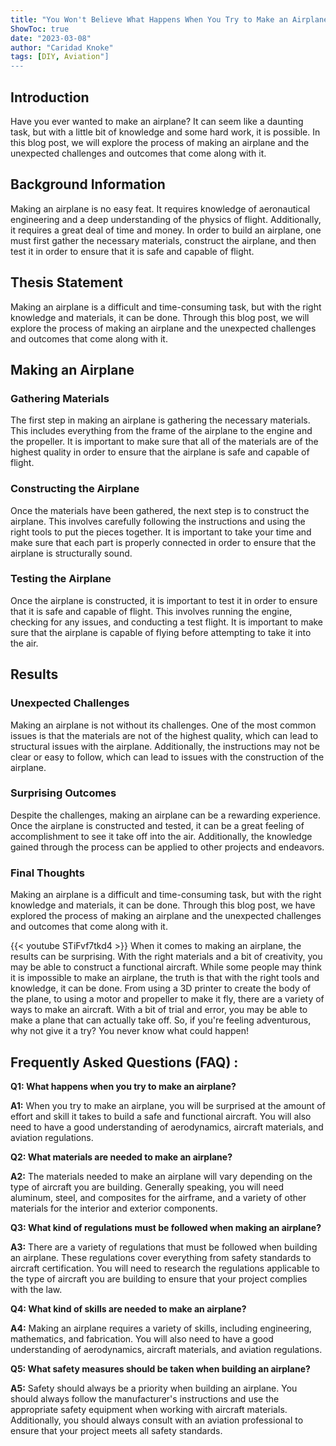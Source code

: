 ```yaml
---
title: "You Won't Believe What Happens When You Try to Make an Airplane!"
ShowToc: true 
date: "2023-03-08"
author: "Caridad Knoke" 
tags: [DIY, Aviation"]
---
```

## Introduction

Have you ever wanted to make an airplane? It can seem like a daunting task, but with a little bit of knowledge and some hard work, it is possible. In this blog post, we will explore the process of making an airplane and the unexpected challenges and outcomes that come along with it.

## Background Information

Making an airplane is no easy feat. It requires knowledge of aeronautical engineering and a deep understanding of the physics of flight. Additionally, it requires a great deal of time and money. In order to build an airplane, one must first gather the necessary materials, construct the airplane, and then test it in order to ensure that it is safe and capable of flight.

## Thesis Statement

Making an airplane is a difficult and time-consuming task, but with the right knowledge and materials, it can be done. Through this blog post, we will explore the process of making an airplane and the unexpected challenges and outcomes that come along with it.

## Making an Airplane

### Gathering Materials

The first step in making an airplane is gathering the necessary materials. This includes everything from the frame of the airplane to the engine and the propeller. It is important to make sure that all of the materials are of the highest quality in order to ensure that the airplane is safe and capable of flight.

### Constructing the Airplane

Once the materials have been gathered, the next step is to construct the airplane. This involves carefully following the instructions and using the right tools to put the pieces together. It is important to take your time and make sure that each part is properly connected in order to ensure that the airplane is structurally sound.

### Testing the Airplane

Once the airplane is constructed, it is important to test it in order to ensure that it is safe and capable of flight. This involves running the engine, checking for any issues, and conducting a test flight. It is important to make sure that the airplane is capable of flying before attempting to take it into the air.

## Results

### Unexpected Challenges

Making an airplane is not without its challenges. One of the most common issues is that the materials are not of the highest quality, which can lead to structural issues with the airplane. Additionally, the instructions may not be clear or easy to follow, which can lead to issues with the construction of the airplane.

### Surprising Outcomes

Despite the challenges, making an airplane can be a rewarding experience. Once the airplane is constructed and tested, it can be a great feeling of accomplishment to see it take off into the air. Additionally, the knowledge gained through the process can be applied to other projects and endeavors.

### Final Thoughts

Making an airplane is a difficult and time-consuming task, but with the right knowledge and materials, it can be done. Through this blog post, we have explored the process of making an airplane and the unexpected challenges and outcomes that come along with it.

{{< youtube STiFvf7tkd4 >}} 
When it comes to making an airplane, the results can be surprising. With the right materials and a bit of creativity, you may be able to construct a functional aircraft. While some people may think it is impossible to make an airplane, the truth is that with the right tools and knowledge, it can be done. From using a 3D printer to create the body of the plane, to using a motor and propeller to make it fly, there are a variety of ways to make an aircraft. With a bit of trial and error, you may be able to make a plane that can actually take off. So, if you're feeling adventurous, why not give it a try? You never know what could happen!

## Frequently Asked Questions (FAQ) :
**Q1: What happens when you try to make an airplane?**

**A1:** When you try to make an airplane, you will be surprised at the amount of effort and skill it takes to build a safe and functional aircraft. You will also need to have a good understanding of aerodynamics, aircraft materials, and aviation regulations.

**Q2: What materials are needed to make an airplane?**

**A2:** The materials needed to make an airplane will vary depending on the type of aircraft you are building. Generally speaking, you will need aluminum, steel, and composites for the airframe, and a variety of other materials for the interior and exterior components.

**Q3: What kind of regulations must be followed when making an airplane?**

**A3:** There are a variety of regulations that must be followed when building an airplane. These regulations cover everything from safety standards to aircraft certification. You will need to research the regulations applicable to the type of aircraft you are building to ensure that your project complies with the law.

**Q4: What kind of skills are needed to make an airplane?**

**A4:** Making an airplane requires a variety of skills, including engineering, mathematics, and fabrication. You will also need to have a good understanding of aerodynamics, aircraft materials, and aviation regulations.

**Q5: What safety measures should be taken when building an airplane?**

**A5:** Safety should always be a priority when building an airplane. You should always follow the manufacturer's instructions and use the appropriate safety equipment when working with aircraft materials. Additionally, you should always consult with an aviation professional to ensure that your project meets all safety standards.





